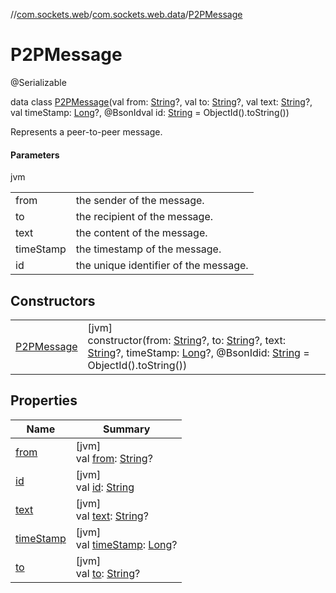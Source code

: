 //[com.sockets.web](../../../index.md)/[com.sockets.web.data](../index.md)/[P2PMessage](index.md)

# P2PMessage

@Serializable

data class [P2PMessage](index.md)(val from: [String](https://kotlinlang.org/api/latest/jvm/stdlib/kotlin/-string/index.html)?, val to: [String](https://kotlinlang.org/api/latest/jvm/stdlib/kotlin/-string/index.html)?, val text: [String](https://kotlinlang.org/api/latest/jvm/stdlib/kotlin/-string/index.html)?, val timeStamp: [Long](https://kotlinlang.org/api/latest/jvm/stdlib/kotlin/-long/index.html)?, @BsonIdval id: [String](https://kotlinlang.org/api/latest/jvm/stdlib/kotlin/-string/index.html) = ObjectId().toString())

Represents a peer-to-peer message.

#### Parameters

jvm

| | |
|---|---|
| from | the sender of the message. |
| to | the recipient of the message. |
| text | the content of the message. |
| timeStamp | the timestamp of the message. |
| id | the unique identifier of the message. |

## Constructors

| | |
|---|---|
| [P2PMessage](-p2-p-message.md) | [jvm]<br>constructor(from: [String](https://kotlinlang.org/api/latest/jvm/stdlib/kotlin/-string/index.html)?, to: [String](https://kotlinlang.org/api/latest/jvm/stdlib/kotlin/-string/index.html)?, text: [String](https://kotlinlang.org/api/latest/jvm/stdlib/kotlin/-string/index.html)?, timeStamp: [Long](https://kotlinlang.org/api/latest/jvm/stdlib/kotlin/-long/index.html)?, @BsonIdid: [String](https://kotlinlang.org/api/latest/jvm/stdlib/kotlin/-string/index.html) = ObjectId().toString()) |

## Properties

| Name | Summary |
|---|---|
| [from](from.md) | [jvm]<br>val [from](from.md): [String](https://kotlinlang.org/api/latest/jvm/stdlib/kotlin/-string/index.html)? |
| [id](id.md) | [jvm]<br>val [id](id.md): [String](https://kotlinlang.org/api/latest/jvm/stdlib/kotlin/-string/index.html) |
| [text](text.md) | [jvm]<br>val [text](text.md): [String](https://kotlinlang.org/api/latest/jvm/stdlib/kotlin/-string/index.html)? |
| [timeStamp](time-stamp.md) | [jvm]<br>val [timeStamp](time-stamp.md): [Long](https://kotlinlang.org/api/latest/jvm/stdlib/kotlin/-long/index.html)? |
| [to](to.md) | [jvm]<br>val [to](to.md): [String](https://kotlinlang.org/api/latest/jvm/stdlib/kotlin/-string/index.html)? |
